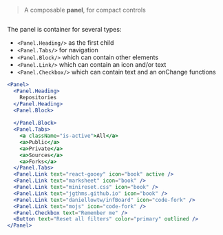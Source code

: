 > A composable **panel**, for compact controls

```props
```

The panel is container for several types:

* `<Panel.Heading/>` as the first child
* `<Panel.Tabs/>` for navigation
* `<Panel.Block/>` which can contain other elements
* `<Panel.Link/>` which can contain an icon and/or text
* `<Panel.Checkbox/>` which can contain text and an onChange functions

```jsx
<Panel>
  <Panel.Heading>
    Repositories
  </Panel.Heading>
  <Panel.Block>
  
  </Panel.Block>
  <Panel.Tabs>
    <a className="is-active">All</a>
    <a>Public</a>
    <a>Private</a>
    <a>Sources</a>
    <a>Forks</a>
  </Panel.Tabs>
  <Panel.Link text="react-gooey" icon="book" active />
  <Panel.Link text="marksheet" icon="book" />
  <Panel.Link text="minireset.css" icon="book" />
  <Panel.Link text="jgthms.github.io" icon="book" />
  <Panel.Link text="daniellowtw/infBoard" icon="code-fork" />
  <Panel.Link text="mojs" icon="code-fork" />
  <Panel.Checkbox text="Remember me" />
  <Button text="Reset all filters" color="primary" outlined />
</Panel>
```
